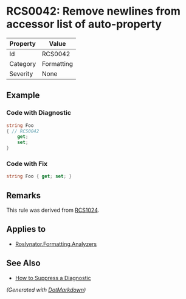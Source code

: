 # RCS0042: Remove newlines from accessor list of auto\-property

| Property | Value      |
| -------- | ---------- |
| Id       | RCS0042    |
| Category | Formatting |
| Severity | None       |

## Example

### Code with Diagnostic

```csharp
string Foo
{ // RCS0042
    get;
    set;
}
```

### Code with Fix

```csharp
string Foo { get; set; }
```

## Remarks

This rule was derived from [RCS1024](RCS1024.md).

## Applies to

* [Roslynator.Formatting.Analyzers](https://www.nuget.org/packages/Roslynator.Formatting.Analyzers)

## See Also

* [How to Suppress a Diagnostic](../HowToConfigureAnalyzers.md#how-to-suppress-a-diagnostic)


*\(Generated with [DotMarkdown](http://github.com/JosefPihrt/DotMarkdown)\)*